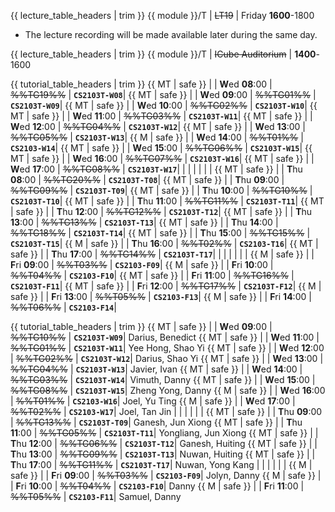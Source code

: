 <span id="lectures-s1">

{{ lecture_table_headers | trim }}
{{ module }}/T | ~~LT19~~            | Friday **1600**-1800

<!--
* As the lectures are repeats of each other, ==you may attend any of the two, except in weeks== the lecture is used for the practical exam (PE) or the PE dry run.<br>
 You may want to attend the CS2103 lecture even if you are in CS2103T, given the CS2103 class size is smaller (hence, lower chance of Zoom bandwidth issues). -->

* The lecture recording will be made available later during the same day. <!-- Only one of the two lecture recordings will be released, as they are both supposed to contain the same content. -->
</span>

<span id="lectures-s2">

{{ lecture_table_headers | trim }}
{{ module }}/T | ~~ICube Auditorium~~ | **1400**-1600
</span>

<span id="tutorials-s1">

{{ tutorial_table_headers | trim }}
{{ MT | safe }} | | **W**ed  **08**:00 | ~~%%TG19%%~~ | **`CS2103T-W08`**|
{{ MT | safe }} | | **W**ed  **09**:00 | ~~%%TG01%%~~ | **`CS2103T-W09`**|
{{ MT | safe }} | | **W**ed  **10**:00 | ~~%%TG02%%~~ | **`CS2103T-W10`**|
{{ MT | safe }} | | **W**ed  **11**:00 | ~~%%TG03%%~~ | **`CS2103T-W11`**|
{{ MT | safe }} | | **W**ed  **12**:00 | ~~%%TG04%%~~ | **`CS2103T-W12`**|
{{ MT | safe }} | | **W**ed  **13**:00 | ~~%%TG05%%~~ | **`CS2103T-W13`**|
{{ M | safe }} | | **W**ed  **14**:00 | ~~%%T01%%~~ | **`CS2103-W14`**|
{{ MT | safe }} | | **W**ed  **15**:00 | ~~%%TG06%%~~ | **`CS2103T-W15`**|
{{ MT | safe }} | | **W**ed  **16**:00 | ~~%%TG07%%~~ | **`CS2103T-W16`**|
{{ MT | safe }} | | **W**ed  **17**:00 | ~~%%TG08%%~~ | **`CS2103T-W17`**|
 | | | | | |
{{ MT | safe }} | | **T**hu  **08**:00 | ~~%%TG20%%~~ | **`CS2103T-T08`**|
{{ MT | safe }} | | **T**hu  **09**:00 | ~~%%TG09%%~~ | **`CS2103T-T09`**|
{{ MT | safe }} | | **T**hu  **10**:00 | ~~%%TG10%%~~ | **`CS2103T-T10`**|
{{ MT | safe }} | | **T**hu  **11**:00 | ~~%%TG11%%~~ | **`CS2103T-T11`**|
{{ MT | safe }} | | **T**hu  **12**:00 | ~~%%TG12%%~~ | **`CS2103T-T12`**|
{{ MT | safe }} | | **T**hu  **13**:00 | ~~%%TG13%%~~ | **`CS2103T-T13`**|
{{ MT | safe }} | | **T**hu  **14**:00 | ~~%%TG18%%~~ | **`CS2103T-T14`**|
{{ MT | safe }} | | **T**hu  **15**:00 | ~~%%TG15%%~~ | **`CS2103T-T15`**|
{{ M | safe }} | | **T**hu  **16**:00 | ~~%%T02%%~~ | **`CS2103-T16`**|
{{ MT | safe }} | | **T**hu  **17**:00 | ~~%%TG14%%~~ | **`CS2103T-T17`**|
 | | | | | |
{{ M | safe }} | | **F**ri  **09**:00 | ~~%%T03%%~~ | **`CS2103-F09`**|
{{ M | safe }} | | **F**ri  **10**:00 | ~~%%T04%%~~ | **`CS2103-F10`**|
{{ MT | safe }} | | **F**ri  **11**:00 | ~~%%TG16%%~~ | **`CS2103T-F11`**|
{{ MT | safe }} | | **F**ri  **12**:00 | ~~%%TG17%%~~ | **`CS2103T-F12`**|
{{ M | safe }} | | **F**ri  **13**:00 | ~~%%T05%%~~ | **`CS2103-F13`**|
{{ M | safe }} | | **F**ri  **14**:00 | ~~%%T06%%~~ | **`CS2103-F14`**|
</span>

<span id="tutorials-s2">

{{ tutorial_table_headers | trim }}
{{ MT | safe }} | | **W**ed  **09**:00 | ~~%%TG10%%~~ | **`CS2103T-W09`**| Darius, Benedict
{{ MT | safe }} | | **W**ed  **11**:00 | ~~%%TG01%%~~ | **`CS2103T-W11`**| Yee Hong, Shao Yi
{{ MT | safe }} | | **W**ed  **12**:00 | ~~%%TG02%%~~ | **`CS2103T-W12`**| Darius, Shao Yi
{{ MT | safe }} | | **W**ed  **13**:00 | ~~%%TG04%%~~ | **`CS2103T-W13`**| Javier, Ivan
{{ MT | safe }} | | **W**ed  **14**:00 | ~~%%TG03%%~~ | **`CS2103T-W14`**| Vimuth, Danny
{{ MT | safe }} | | **W**ed  **15**:00 | ~~%%TG08%%~~ | **`CS2103T-W15`**| Zheng Yong, Danny
{{ M | safe }} | | **W**ed  **16**:00 | ~~%%T01%%~~ | **`CS2103-W16`**| Joel, Yu Ting
{{ M | safe }} | | **W**ed  **17**:00 | ~~%%T02%%~~ | **`CS2103-W17`**| Joel, Tan Jin
 | | | | | |
{{ MT | safe }} | | **T**hu  **09**:00 | ~~%%TG13%%~~ | **`CS2103T-T09`**| Ganesh, Jun Xiong
{{ MT | safe }} | | **T**hu  **11**:00 | ~~%%TG05%%~~ | **`CS2103T-T11`**| Yongliang, Jun Xiong
{{ MT | safe }} | | **T**hu  **12**:00 | ~~%%TG06%%~~ | **`CS2103T-T12`**| Ganesh, Huiting
{{ MT | safe }} | | **T**hu  **13**:00 | ~~%%TG09%%~~ | **`CS2103T-T13`**| Nuwan, Huiting
{{ MT | safe }} | | **T**hu  **17**:00 | ~~%%TG11%%~~ | **`CS2103T-T17`**| Nuwan, Yong Kang
 | | | | | |
{{ M | safe }} | | **F**ri  **09**:00 | ~~%%T03%%~~ | **`CS2103-F09`**| Jolyn, Danny
{{ M | safe }} | | **F**ri  **10**:00 | ~~%%T04%%~~ | **`CS2103-F10`**| Danny
{{ M | safe }} | | **F**ri  **11**:00 | ~~%%T05%%~~ | **`CS2103-F11`**| Samuel, Danny
</span>
